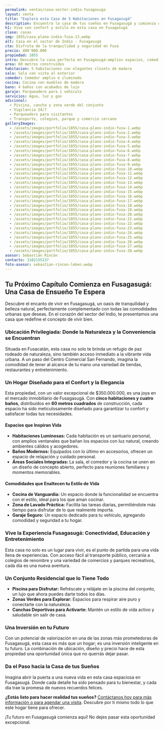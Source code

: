 ```yaml
---
permalink: ventas/casa-sector-indio-fusagasuga
layout: venta
title: "Explora esta Casa de 5 Habitaciones en Fusagasugá"
description: Encuentra la casa de tus sueños en Fusagasugá y comienza una nueva vida llena de comodidades y tranquilidad. ¡Agenda tu visita hoy mismo!
h1: Vive con confort y estilo en esta casa en Fusagasugá
clase: casas
img: 1055/casa-plano-indio-fusa-13.webp
alt: Casa en el sector de Indio - Fusagasugá
cta: Disfruta de la tranquilidad y seguridad en Fusa
precio: 400'000.000
propiedad: 1055
intro: Descubre la casa perfecta en Fusagasugá:amplios espacios, comodidades modernas y una ubicación privilegiada te esperan.
area: 60 metros construidos
habitacion: 5 habitaciones con elegantes closets de madera 
sala: Sala con vista al exterior
comedor: Comedor amplio e iluminado
cocina: Cocina con muebles de madera
bano: 4 baños con acabados de lujo 
garaje: Parqueadero para 1 vehículo 
servicios: Agua, luz y gas 
adicional:
  - Piscina, cancha y zona verde del conjunto
  - Vigilancia 24/7
  - Parqueadero para visitantes
  - Transporte, colegios, parque y comercio cercano
galleryImages:
  - /assets/images/portfolio/1055/casa-plano-indio-fusa-1.webp
  - /assets/images/portfolio/1055/casa-plano-indio-fusa-2.webp
  - /assets/images/portfolio/1055/casa-plano-indio-fusa-3.webp
  - /assets/images/portfolio/1055/casa-plano-indio-fusa-4.webp
  - /assets/images/portfolio/1055/casa-plano-indio-fusa-5.webp
  - /assets/images/portfolio/1055/casa-plano-indio-fusa-6.webp
  - /assets/images/portfolio/1055/casa-plano-indio-fusa-7.webp
  - /assets/images/portfolio/1055/casa-plano-indio-fusa-8.webp
  - /assets/images/portfolio/1055/casa-plano-indio-fusa-9.webp
  - /assets/images/portfolio/1055/casa-plano-indio-fusa-10.webp
  - /assets/images/portfolio/1055/casa-plano-indio-fusa-11.webp
  - /assets/images/portfolio/1055/casa-plano-indio-fusa-12.webp
  - /assets/images/portfolio/1055/casa-plano-indio-fusa-13.webp
  - /assets/images/portfolio/1055/casa-plano-indio-fusa-14.webp
  - /assets/images/portfolio/1055/casa-plano-indio-fusa-15.webp
  - /assets/images/portfolio/1055/casa-plano-indio-fusa-16.webp
  - /assets/images/portfolio/1055/casa-plano-indio-fusa-17.webp
  - /assets/images/portfolio/1055/casa-plano-indio-fusa-18.webp
  - /assets/images/portfolio/1055/casa-plano-indio-fusa-19.webp
  - /assets/images/portfolio/1055/casa-plano-indio-fusa-20.webp
  - /assets/images/portfolio/1055/casa-plano-indio-fusa-21.webp
  - /assets/images/portfolio/1055/casa-plano-indio-fusa-22.webp
  - /assets/images/portfolio/1055/casa-plano-indio-fusa-23.webp
  - /assets/images/portfolio/1055/casa-plano-indio-fusa-24.webp
  - /assets/images/portfolio/1055/casa-plano-indio-fusa-25.webp
  - /assets/images/portfolio/1055/casa-plano-indio-fusa-26.webp
  - /assets/images/portfolio/1055/casa-plano-indio-fusa-27.webp
  - /assets/images/portfolio/1055/casa-plano-indio-fusa-28.webp
asesor: Sebastián Rincón
contacto: 3102155237
foto-asesor: sebastian-rincon-leben.webp
---
```

## Tu Próximo Capítulo Comienza en Fusagasugá: Una Casa de Ensueño Te Espera

Descubre el encanto de vivir en Fusagasugá, un oasis de tranquilidad y belleza natural, perfectamente complementado con todas las comodidades urbanas que deseas. En el corazón del sector del Indio, te presentamos una casa que redefine el concepto de vivir bien.

### Ubicación Privilegiada: Donde la Naturaleza y la Conveniencia se Encuentran

Situada en Fusacatán, esta casa no solo te brinda un refugio de paz rodeado de naturaleza, sino también acceso inmediato a la vibrante vida urbana. A un paso del Centro Comercial San Fernando, imagina la comodidad de tener al alcance de tu mano una variedad de tiendas, restaurantes y entretenimiento.

### Un Hogar Diseñado para el Confort y la Elegancia

Esta propiedad, con un valor excepcional de $350.000.000, es una joya en el mercado inmobiliario de Fusagasugá. Con **cinco habitaciones y cuatro baños**, distribuidos en **60 metros cuadrados** de construcción, cada espacio ha sido meticulosamente diseñado para garantizar tu confort y satisfacer todas tus necesidades.

#### Espacios que Inspiran Vida

- **Habitaciones Luminosas:** Cada habitación es un santuario personal, con amplios ventanales que bañan los espacios con luz natural, creando ambientes cálidos y acogedores.
- **Baños Modernos:** Equipados con lo último en accesorios, ofrecen un espacio de relajación y cuidado personal.
- **Áreas Sociales Integradas:** La sala, el comedor y la cocina se unen en un diseño de concepto abierto, perfecto para reuniones familiares y momentos memorables.

#### Comodidades que Enaltecen tu Estilo de Vida

- **Cocina de Vanguardia:** Un espacio donde la funcionalidad se encuentra con el estilo, ideal para los que aman cocinar.
- **Zona de Lavado Práctica:** Facilita las tareas diarias, permitiéndote más tiempo para disfrutar de lo que realmente importa.
- **Garaje Seguro:** Un espacio dedicado para tu vehículo, agregando comodidad y seguridad a tu hogar.

### Vive la Experiencia Fusagasugá: Conectividad, Educación y Entretenimiento

Esta casa no solo es un lugar para vivir, es el punto de partida para una vida llena de experiencias. Con acceso fácil al transporte público, cercanía a colegios de renombre y una variedad de comercios y parques recreativos, cada día es una nueva aventura.

### Un Conjunto Residencial que lo Tiene Todo

- **Piscina para Disfrutar:** Refréscate y relájate en la piscina del conjunto, un lujo que ahora puedes darte todos los días.
- **Zonas Verdes para Explorar:** Espacios para respirar aire puro y conectarte con la naturaleza.
- **Canchas Deportivas para Activarte:** Mantén un estilo de vida activo y saludable sin salir de casa.

### Una Inversión en tu Futuro

Con un potencial de valorización en una de las zonas más prometedoras de Fusagasugá, esta casa es más que un hogar; es una inversión inteligente en tu futuro. La combinación de ubicación, diseño y precio hace de esta propiedad una oportunidad única que no querrás dejar pasar.

### Da el Paso hacia la Casa de tus Sueños

Imagina abrir la puerta a una nueva vida en esta casa espaciosa en Fusagasugá. Donde cada detalle ha sido pensado para tu bienestar, y cada día trae la promesa de nuevos recuerdos felices.

**¿Estás listo para hacer realidad tus sueños?** [Contáctanos hoy para más información o para agendar una visita](#asesor). Descubre por ti mismo todo lo que este hogar tiene para ofrecer.

¡Tu futuro en Fusagasugá comienza aquí! No dejes pasar esta oportunidad excepcional.